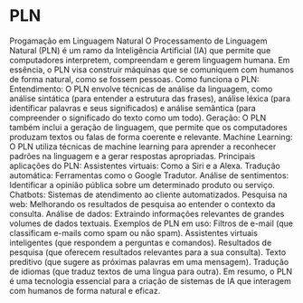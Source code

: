 # PLN
Progamação em Linguagem Natural
O Processamento de Linguagem Natural (PLN) é um ramo da Inteligência Artificial (IA) que permite que computadores interpretem, compreendam e gerem linguagem humana. Em essência, o PLN visa construir máquinas que se comuniquem com humanos de forma natural, como se fossem pessoas. 
Como funciona o PLN:
Entendimento:
O PLN envolve técnicas de análise da linguagem, como análise sintática (para entender a estrutura das frases), análise léxica (para identificar palavras e seus significados) e análise semântica (para compreender o significado do texto como um todo).
Geração:
O PLN também inclui a geração de linguagem, que permite que os computadores produzam textos ou falas de forma coerente e relevante.
Machine Learning:
O PLN utiliza técnicas de machine learning para aprender a reconhecer padrões na linguagem e a gerar respostas apropriadas. 
Principais aplicações do PLN:
Assistentes virtuais: Como a Siri e a Alexa. 
Tradução automática: Ferramentas como o Google Tradutor. 
Análise de sentimentos: Identificar a opinião pública sobre um determinado produto ou serviço. 
Chatbots: Sistemas de atendimento ao cliente automatizados. 
Pesquisa na web: Melhorando os resultados de pesquisa ao entender o contexto da consulta. 
Análise de dados: Extraindo informações relevantes de grandes volumes de dados textuais. 
Exemplos de PLN em uso:
Filtros de e-mail (que classificam e-mails como spam ou não spam).
Assistentes virtuais inteligentes (que respondem a perguntas e comandos).
Resultados de pesquisa (que oferecem resultados relevantes para a sua consulta).
Texto preditivo (que sugere as próximas palavras em uma mensagem).
Tradução de idiomas (que traduz textos de uma língua para outra). 
Em resumo, o PLN é uma tecnologia essencial para a criação de sistemas de IA que interagem com humanos de forma natural e eficaz. 
